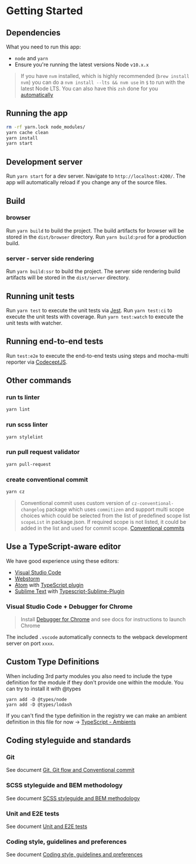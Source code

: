 # Getting Started

## Dependencies

What you need to run this app:

- `node` and `yarn`
- Ensure you're running the latest versions Node `v10.x.x`

> If you have `nvm` installed, which is highly recommended (`brew install nvm`) you can do a `nvm install --lts && nvm use` in `$` to run with the latest Node LTS. You can also have this `zsh` done for you [automatically](https://github.com/creationix/nvm#calling-nvm-use-automatically-in-a-directory-with-a-nvmrc-file)

## Running the app

```bash
rm -rf yarn.lock node_modules/
yarn cache clean
yarn install
yarn start
```

## Development server

Run `yarn start` for a dev server. Navigate to `http://localhost:4200/`. The app will automatically reload if you change any of the source files.

## Build

### browser

Run `yarn build` to build the project. The build artifacts for browser will be stored in the `dist/browser` directory. Run `yarn build:prod` for a production build.

### server - server side rendering

Run `yarn build:ssr` to build the project. The server side rendering build artifacts will be stored in the `dist/server` directory.

## Running unit tests

Run `yarn test` to execute the unit tests via [Jest](https://jestjs.io/).
Run `yarn test:ci` to execute the unit tests with coverage.
Run `yarn test:watch` to execute the unit tests with watcher.

## Running end-to-end tests

Run `test:e2e` to execute the end-to-end tests using steps and mocha-multi reporter via [CodeceptJS](https://codecept.io/).

## Other commands

### run ts linter

```bash
yarn lint
```

### run scss linter

```bash
yarn stylelint
```

### run pull request validator

```bash
yarn pull-request
```

### create conventional commit

```bash
yarn cz
```

> Conventional commit uses custom version of `cz-conventional-changelog` package which uses `commitizen` and support multi scope choices which could be selected from the list of predefined scope list `scopeList` in package.json. If required scope is not listed, it could be added in the list and used for commit scope. [Conventional commits](https://www.conventionalcommits.org/en/v1.0.0-beta.4/)

## Use a TypeScript-aware editor

We have good experience using these editors:

- [Visual Studio Code](https://code.visualstudio.com/)
- [Webstorm](https://www.jetbrains.com/webstorm/download/)
- [Atom](https://atom.io/) with [TypeScript plugin](https://atom.io/packages/atom-typescript)
- [Sublime Text](http://www.sublimetext.com/3) with [Typescript-Sublime-Plugin](https://github.com/Microsoft/Typescript-Sublime-plugin#installation)

### Visual Studio Code + Debugger for Chrome

> Install [Debugger for Chrome](https://marketplace.visualstudio.com/items?itemName=msjsdiag.debugger-for-chrome) and see docs for instructions to launch Chrome

The included `.vscode` automatically connects to the webpack development server on port `xxxx`.

## Custom Type Definitions

When including 3rd party modules you also need to include the type definition for the module
if they don't provide one within the module. You can try to install it with @types

```
yarn add -D @types/node
yarn add -D @types/lodash
```

If you can't find the type definition in the registry we can make an ambient definition in
this file for now -> [TypeScript - Ambients](https://www.tutorialspoint.com/typescript/typescript_ambients.htm)

## Coding styleguide and standards

### Git

See document [Git, Git flow and Conventional commit](GIT.md)

### SCSS styleguide and BEM methodology

See document [SCSS styleguide and BEM methodology](STYLE.md)

### Unit and E2E tests

See document [Unit and E2E tests](TEST.md)

### Coding style, guidelines and preferences

See document [Coding style, guidelines and preferences](GUIDELINE.md)
